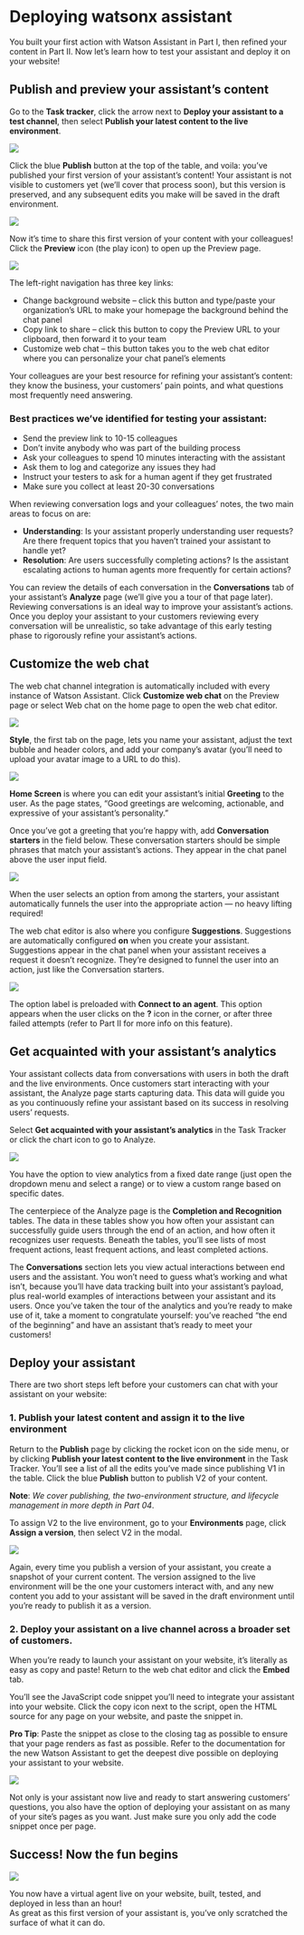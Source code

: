 # Deploying watsonx assistant 

You built your first action with Watson Assistant in Part I, then refined your content in Part II. Now let’s learn how to test your assistant and deploy it on your website! 

## Publish and preview your assistant’s content 

Go to the **Task tracker**, click the arrow next to **Deploy your assistant to a test channel**, then select **Publish your latest content to the live environment**.  

![](https://www.ibm.com/blog/wp-content/uploads/2022/01/Publish_etc-1536x911.jpg)

Click the blue **Publish** button at the top of the table, and voila: you’ve published your first version of your assistant’s content! Your assistant is not visible to customers yet (we’ll cover that process soon), but this version is preserved, and any subsequent edits you make will be saved in the draft environment. 

![](https://www.ibm.com/blog/wp-content/uploads/2022/01/Publish_rocket-1536x762.jpg)

Now it’s time to share this first version of your content with your colleagues! Click the **Preview** icon (the play icon) to open up the Preview page.  

![](https://www.ibm.com/blog/wp-content/uploads/2022/01/2022-07-26_14-55-30-1.gif)

The left-right navigation has three key links: 
- Change background website – click this button and type/paste your organization’s URL to make your homepage the background behind the chat panel 
- Copy link to share – click this button to copy the Preview URL to your clipboard, then forward it to your team 
- Customize web chat – this button takes you to the web chat editor where you can personalize your chat panel’s elements 

Your colleagues are your best resource for refining your assistant’s content: they know the business, your customers’ pain points, and what questions most frequently need answering.  

### Best practices we’ve identified for testing your assistant: 

- Send the preview link to 10-15 colleagues 
- Don’t invite anybody who was part of the building process  
- Ask your colleagues to spend 10 minutes interacting with the assistant 
- Ask them to log and categorize any issues they had 
- Instruct your testers to ask for a human agent if they get frustrated  
- Make sure you collect at least 20-30 conversations 

When reviewing conversation logs and your colleagues’ notes, the two main areas to focus on are:  

- **Understanding**: Is your assistant properly understanding user requests? Are there frequent topics that you haven’t trained your assistant to handle yet?  
- **Resolution**: Are users successfully completing actions? Is the assistant escalating actions to human agents more frequently for certain actions? 

You can review the details of each conversation in the **Conversations** tab of your assistant’s **Analyze** page (we’ll give you a tour of that page later). Reviewing conversations is an ideal way to improve your assistant’s actions. Once you deploy your assistant to your customers reviewing every conversation will be unrealistic, so take advantage of this early testing phase to rigorously refine your assistant’s actions. 

## Customize the web chat

The web chat channel integration is automatically included with every instance of Watson Assistant. Click **Customize web chat** on the Preview page or select Web chat on the home page to open the web chat editor.

![](https://www.ibm.com/blog/wp-content/uploads/2022/01/2022-07-27_10-22-41-1.gif)

**Style**, the first tab on the page, lets you name your assistant, adjust the text bubble and header colors, and add your company’s avatar (you’ll need to upload your avatar image to a URL to do this).  

![](https://www.ibm.com/blog/wp-content/uploads/2022/01/2022-07-27_10-27-19-1.gif)

**Home Screen** is where you can edit your assistant’s initial **Greeting** to the user. As the page states, “Good greetings are welcoming, actionable, and expressive of your assistant’s personality.” 

Once you’ve got a greeting that you’re happy with, add **Conversation starters** in the field below. These conversation starters should be simple phrases that match your assistant’s actions. They appear in the chat panel above the user input field.

![](https://www.ibm.com/blog/wp-content/uploads/2022/01/WC_Home_Screen_7.28.22-1536x907.jpg)

When the user selects an option from among the starters, your assistant automatically funnels the user into the appropriate action — no heavy lifting required!

The web chat editor is also where you configure **Suggestions**. Suggestions are automatically configured **on** when you create your assistant. Suggestions appear in the chat panel when your assistant receives a request it doesn’t recognize. They’re designed to funnel the user into an action, just like the Conversation starters. 

![](https://www.ibm.com/blog/wp-content/uploads/2021/12/Picture7.jpg)

The option label is preloaded with **Connect to an agent**. This option appears when the user clicks on the **?** icon in the corner, or after three failed attempts (refer to Part II for more info on this feature).  

## Get acquainted with your assistant’s analytics

Your assistant collects data from conversations with users in both the draft and the live environments. Once customers start interacting with your assistant, the Analyze page starts capturing data. This data will guide you as you continuously refine your assistant based on its success in resolving users’ requests. 

Select **Get acquainted with your assistant’s analytics** in the Task Tracker or click the chart icon to go to Analyze. 

![](https://www.ibm.com/blog/wp-content/uploads/2021/12/Picture8.jpg)

You have the option to view analytics from a fixed date range (just open the dropdown menu and select a range) or to view a custom range based on specific dates.  

The centerpiece of the Analyze page is the **Completion and Recognition** tables. The data in these tables show you how often your assistant can successfully guide users through the end of an action, and how often it recognizes user requests. Beneath the tables, you’ll see lists of most frequent actions, least frequent actions, and least completed actions. 

The **Conversations** section lets you view actual interactions between end users and the assistant. You won’t need to guess what’s working and what isn’t, because you’ll have data tracking built into your assistant’s payload, plus real-world examples of interactions between your assistant and its users. 
Once you’ve taken the tour of the analytics and you’re ready to make use of it, take a moment to congratulate yourself: you’ve reached “the end of the beginning” and have an assistant that’s ready to meet your customers! 

## Deploy your assistant

There are two short steps left before your customers can chat with your assistant on your website:

### 1. Publish your latest content and assign it to the live environment

Return to the **Publish** page by clicking the rocket icon on the side menu, or by clicking **Publish your latest content to the live environment** in the Task Tracker. You’ll see a list of all the edits you’ve made since publishing V1 in the table. Click the blue **Publish** button to publish V2 of your content. 

**Note**: *We cover publishing, the two-environment structure, and lifecycle management in more depth in Part 04*.

To assign V2 to the live environment, go to your **Environments** page, click **Assign a version**, then select V2 in the modal. 

![](https://www.ibm.com/blog/wp-content/uploads/2022/01/Assign_version_7.27.22-1536x907.jpg)

Again, every time you publish a version of your assistant, you create a snapshot of your current content. The version assigned to the live environment will be the one your customers interact with, and any new content you add to your assistant will be saved in the draft environment until you’re ready to publish it as a version.

### 2. Deploy your assistant on a live channel across a broader set of customers.

When you’re ready to launch your assistant on your website, it’s literally as easy as copy and paste! Return to the web chat editor and click the **Embed** tab. 

You’ll see the JavaScript code snippet you’ll need to integrate your assistant into your website. Click the copy icon next to the script, open the HTML source for any page on your website, and paste the snippet in.  

**Pro Tip**: Paste the snippet as close to the closing </body> tag as possible to ensure that your page renders as fast as possible. Refer to the documentation for the new Watson Assistant to get the deepest dive possible on deploying your assistant to your website. 

![](https://www.ibm.com/blog/wp-content/uploads/2021/12/Picture11.jpg)

Not only is your assistant now live and ready to start answering customers’ questions, you also have the option of deploying your assistant on as many of your site’s pages as you want. Just make sure you only add the code snippet once per page. 

## Success! Now the fun begins

![](https://www.ibm.com/blog/wp-content/uploads/2022/01/Task_tracker_complete-1536x913.jpg)

You now have a virtual agent live on your website, built, tested, and deployed in less than an hour!  
As great as this first version of your assistant is, you’ve only scratched the surface of what it can do. 
